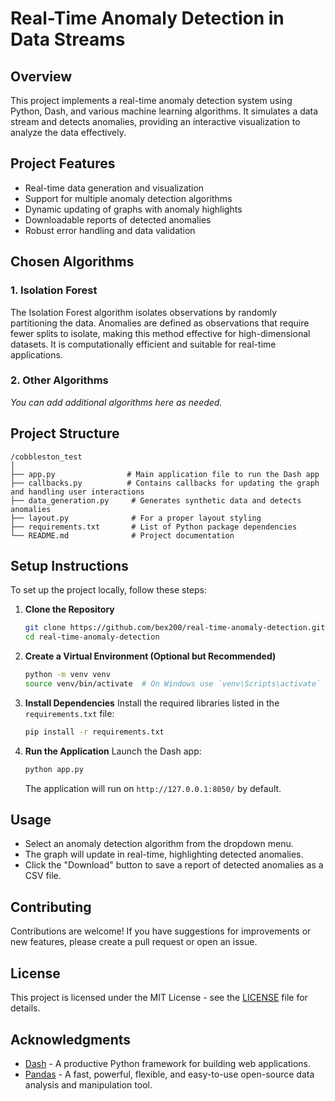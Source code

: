 # Real-Time Anomaly Detection in Data Streams

## Overview

This project implements a real-time anomaly detection system using Python, Dash, and various machine learning algorithms. It simulates a data stream and detects anomalies, providing an interactive visualization to analyze the data effectively.

## Project Features

- Real-time data generation and visualization
- Support for multiple anomaly detection algorithms
- Dynamic updating of graphs with anomaly highlights
- Downloadable reports of detected anomalies
- Robust error handling and data validation

## Chosen Algorithms

### 1. **Isolation Forest**
The Isolation Forest algorithm isolates observations by randomly partitioning the data. Anomalies are defined as observations that require fewer splits to isolate, making this method effective for high-dimensional datasets. It is computationally efficient and suitable for real-time applications.

### 2. **Other Algorithms**
*You can add additional algorithms here as needed.*

## Project Structure

```
/cobbleston_test
│
├── app.py                # Main application file to run the Dash app
├── callbacks.py          # Contains callbacks for updating the graph and handling user interactions
├── data_generation.py     # Generates synthetic data and detects anomalies
├── layout.py              # For a proper layout styling
├── requirements.txt       # List of Python package dependencies
└── README.md              # Project documentation
```

## Setup Instructions

To set up the project locally, follow these steps:

1. **Clone the Repository**
   ```bash
   git clone https://github.com/bex200/real-time-anomaly-detection.git
   cd real-time-anomaly-detection
   ```

2. **Create a Virtual Environment (Optional but Recommended)**
   ```bash
   python -m venv venv
   source venv/bin/activate  # On Windows use `venv\Scripts\activate`
   ```

3. **Install Dependencies**
   Install the required libraries listed in the `requirements.txt` file:
   ```bash
   pip install -r requirements.txt
   ```

4. **Run the Application**
   Launch the Dash app:
   ```bash
   python app.py
   ```
   The application will run on `http://127.0.0.1:8050/` by default.

## Usage

- Select an anomaly detection algorithm from the dropdown menu.
- The graph will update in real-time, highlighting detected anomalies.
- Click the "Download" button to save a report of detected anomalies as a CSV file.

## Contributing

Contributions are welcome! If you have suggestions for improvements or new features, please create a pull request or open an issue.

## License

This project is licensed under the MIT License - see the [LICENSE](LICENSE) file for details.

## Acknowledgments

- [Dash](https://dash.plotly.com) - A productive Python framework for building web applications.
- [Pandas](https://pandas.pydata.org) - A fast, powerful, flexible, and easy-to-use open-source data analysis and manipulation tool.
